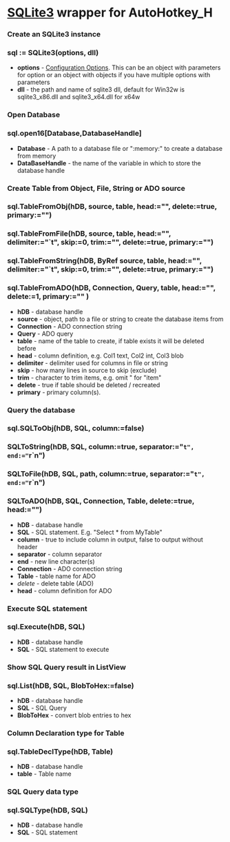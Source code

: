 # [SQLite3](https://www.sqlite.org) wrapper for AutoHotkey_H

### Create an SQLite3 instance
### sql := SQLite3(options, dll)
* **options**  -  [Configuration Options](https://www.sqlite.org/c3ref/c_config_covering_index_scan.html). This can be an object with parameters for option or an object with objects if you have multiple options with parameters
* **dll** - the path and name of sqlite3 dll, default for Win32w is sqlite3_x86.dll and sqlite3_x64.dll for x64w


### Open Database
### sql.open16[Database,DatabaseHandle]
* **Database** - A path to a database file or ":memory:" to create a database from memory
* **DataBaseHandle** - the name of the variable in which to store the database handle

### Create Table from Object, File, String or ADO source
### sql.TableFromObj(hDB, source, table, head:="", delete:=true, primary:="")
### sql.TableFromFile(hDB, source, table, head:="", delimiter:="`t", skip:=0, trim:="", delete:=true, primary:="")
### sql.TableFromString(hDB, ByRef source, table, head:="", delimiter:="`t", skip:=0, trim:="", delete:=true, primary:="")
### sql.TableFromADO(hDB, Connection, Query, table, head:="", delete:=1, primary:="" )
* **hDB** - database handle
* **source** - object, path to a file or string to create the database items from
* **Connection** - ADO connection string
* **Query** - ADO query
* **table** - name of the table to create, if table exists it will be deleted before
* **head** - column definition, e.g. Col1 text, Col2 int, Col3 blob
* **delimiter** - delimiter used for columns in file or string
* **skip** - how many lines in source to skip (exclude)
* **trim** - character to trim items, e.g. omit " for "item"
* **delete** - true if table should be deleted / recreated
* **primary** - primary column(s).

### Query the database
### sql.SQLToObj(hDB, SQL, column:=false)
### SQLToString(hDB, SQL, column:=true, separator:="`t", end:="`r`n")
### SQLToFile(hDB, SQL, path, column:=true, separator:="`t", end:="`r`n")
### SQLToADO(hDB, SQL, Connection, Table, delete:=true, head:="")
* **hDB** - database handle
* **SQL** - SQL statement. E.g. "Select * from MyTable"
* **column** - true to include column in output, false to output without header
* **separator** - column separator
* **end** - new line character(s)
* **Connection** - ADO connection string
* **Table** - table name for ADO
* *delete* - delete table (ADO)
* **head** - column definition for ADO

### Execute SQL statement
### sql.Execute(hDB, SQL)
* **hDB** - database handle
* **SQL** - SQL statement to execute

### Show SQL Query result in ListView
### sql.List(hDB, SQL, BlobToHex:=false)
* **hDB** - database handle
* **SQL** - SQL Query
* **BlobToHex** - convert blob entries to hex

### Column Declaration type for Table
### sql.TableDeclType(hDB, Table)
* **hDB** - database handle
* **table** - Table name

### SQL Query data type
### sql.SQLType(hDB, SQL)
* **hDB** - database handle
* **SQL** - SQL statement
